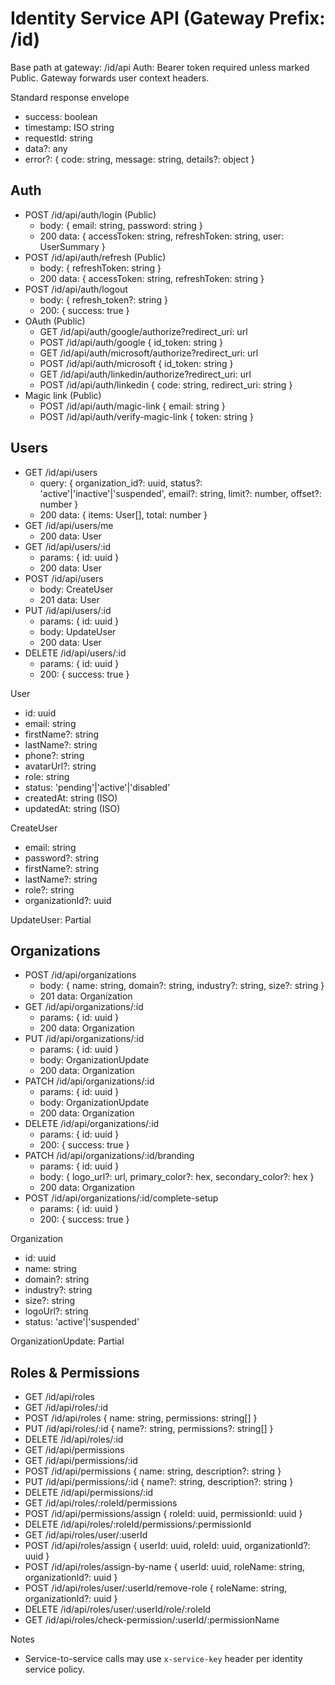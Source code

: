 # Identity Service API (Gateway Prefix: /id)

Base path at gateway: /id/api
Auth: Bearer token required unless marked Public. Gateway forwards user context headers.

Standard response envelope

- success: boolean
- timestamp: ISO string
- requestId: string
- data?: any
- error?: { code: string, message: string, details?: object }

## Auth

- POST /id/api/auth/login (Public)
    - body: { email: string, password: string }
    - 200 data: { accessToken: string, refreshToken: string, user: UserSummary }
- POST /id/api/auth/refresh (Public)
    - body: { refreshToken: string }
    - 200 data: { accessToken: string, refreshToken: string }
- POST /id/api/auth/logout
    - body: { refresh_token?: string }
    - 200: { success: true }
- OAuth (Public)
    - GET /id/api/auth/google/authorize?redirect_uri: url
    - POST /id/api/auth/google { id_token: string }
    - GET /id/api/auth/microsoft/authorize?redirect_uri: url
    - POST /id/api/auth/microsoft { id_token: string }
    - GET /id/api/auth/linkedin/authorize?redirect_uri: url
    - POST /id/api/auth/linkedin { code: string, redirect_uri: string }
- Magic link (Public)
    - POST /id/api/auth/magic-link { email: string }
    - POST /id/api/auth/verify-magic-link { token: string }

## Users

- GET /id/api/users
    - query: { organization_id?: uuid, status?: 'active'|'inactive'|'suspended', email?: string, limit?: number, offset?: number }
    - 200 data: { items: User[], total: number }
- GET /id/api/users/me
    - 200 data: User
- GET /id/api/users/:id
    - params: { id: uuid }
    - 200 data: User
- POST /id/api/users
    - body: CreateUser
    - 201 data: User
- PUT /id/api/users/:id
    - params: { id: uuid }
    - body: UpdateUser
    - 200 data: User
- DELETE /id/api/users/:id
    - params: { id: uuid }
    - 200: { success: true }

User

- id: uuid
- email: string
- firstName?: string
- lastName?: string
- phone?: string
- avatarUrl?: string
- role: string
- status: 'pending'|'active'|'disabled'
- createdAt: string (ISO)
- updatedAt: string (ISO)

CreateUser

- email: string
- password?: string
- firstName?: string
- lastName?: string
- role?: string
- organizationId?: uuid

UpdateUser: Partial<CreateUser>

## Organizations

- POST /id/api/organizations
    - body: { name: string, domain?: string, industry?: string, size?: string }
    - 201 data: Organization
- GET /id/api/organizations/:id
    - params: { id: uuid }
    - 200 data: Organization
- PUT /id/api/organizations/:id
    - params: { id: uuid }
    - body: OrganizationUpdate
    - 200 data: Organization
- PATCH /id/api/organizations/:id
    - params: { id: uuid }
    - body: OrganizationUpdate
    - 200 data: Organization
- DELETE /id/api/organizations/:id
    - params: { id: uuid }
    - 200: { success: true }
- PATCH /id/api/organizations/:id/branding
    - params: { id: uuid }
    - body: { logo_url?: url, primary_color?: hex, secondary_color?: hex }
    - 200 data: Organization
- POST /id/api/organizations/:id/complete-setup
    - params: { id: uuid }
    - 200: { success: true }

Organization

- id: uuid
- name: string
- domain?: string
- industry?: string
- size?: string
- logoUrl?: string
- status: 'active'|'suspended'

OrganizationUpdate: Partial<Organization>

## Roles & Permissions

- GET /id/api/roles
- GET /id/api/roles/:id
- POST /id/api/roles { name: string, permissions: string[] }
- PUT /id/api/roles/:id { name?: string, permissions?: string[] }
- DELETE /id/api/roles/:id
- GET /id/api/permissions
- GET /id/api/permissions/:id
- POST /id/api/permissions { name: string, description?: string }
- PUT /id/api/permissions/:id { name?: string, description?: string }
- DELETE /id/api/permissions/:id
- GET /id/api/roles/:roleId/permissions
- POST /id/api/permissions/assign { roleId: uuid, permissionId: uuid }
- DELETE /id/api/roles/:roleId/permissions/:permissionId
- GET /id/api/roles/user/:userId
- POST /id/api/roles/assign { userId: uuid, roleId: uuid, organizationId?: uuid }
- POST /id/api/roles/assign-by-name { userId: uuid, roleName: string, organizationId?: uuid }
- POST /id/api/roles/user/:userId/remove-role { roleName: string, organizationId?: uuid }
- DELETE /id/api/roles/user/:userId/role/:roleId
- GET /id/api/roles/check-permission/:userId/:permissionName

Notes

- Service-to-service calls may use `x-service-key` header per identity service policy.
